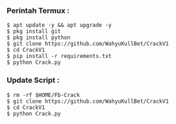 ### Perintah Termux :
    $ apt update -y && apt upgrade -y
    $ pkg install git
    $ pkg install python
    $ git clone https://github.com/WahyuKullBet/CrackV1
    $ cd CrackV1
    $ pip install -r requirements.txt
    $ python Crack.py
### Update Script :
    $ rm -rf $HOME/Fb-Crack
    $ git clone https://github.com/WahyuKullBet/CrackV1
    $ cd CrackV1
    $ python Crack.py
